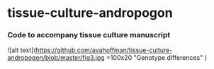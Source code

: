 # tissue-culture-andropogon
### Code to accompany tissue culture manuscript

![alt text](https://github.com/avahoffman/tissue-culture-andropogon/blob/master/fig3.jpg =100x20 "Genotype differences" )



